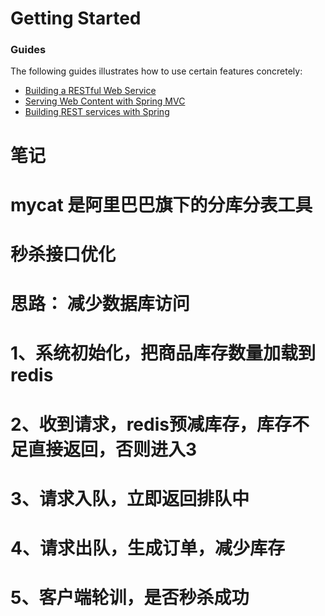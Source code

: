 # Getting Started

### Guides
The following guides illustrates how to use certain features concretely:

* [Building a RESTful Web Service](https://spring.io/guides/gs/rest-service/)
* [Serving Web Content with Spring MVC](https://spring.io/guides/gs/serving-web-content/)
* [Building REST services with Spring](https://spring.io/guides/tutorials/bookmarks/)

# 笔记
# mycat 是阿里巴巴旗下的分库分表工具

# 秒杀接口优化
# 思路： 减少数据库访问
# 1、系统初始化，把商品库存数量加载到redis
# 2、收到请求，redis预减库存，库存不足直接返回，否则进入3
# 3、请求入队，立即返回排队中
# 4、请求出队，生成订单，减少库存
# 5、客户端轮训，是否秒杀成功